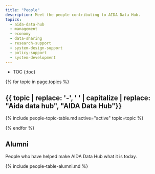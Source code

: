 ```yaml
---
title: "People"
description: Meet the people contributing to AIDA Data Hub.
topics:
  - aida-data-hub
  - management
  - economy
  - data-sharing
  - research-support
  - system-design-support
  - policy-support
  - system-development
---
```


* TOC
{:toc}

{% for topic in page.topics %}
## {{ topic | replace: '-', ' ' | capitalize | replace: "Aida data hub", "AIDA Data Hub"}}
{% include people-topic-table.md active="active" topic=topic %}

{% endfor %}

## Alumni
People who have helped make AIDA Data Hub what it is today.

{% include people-table-alumni.md %}
